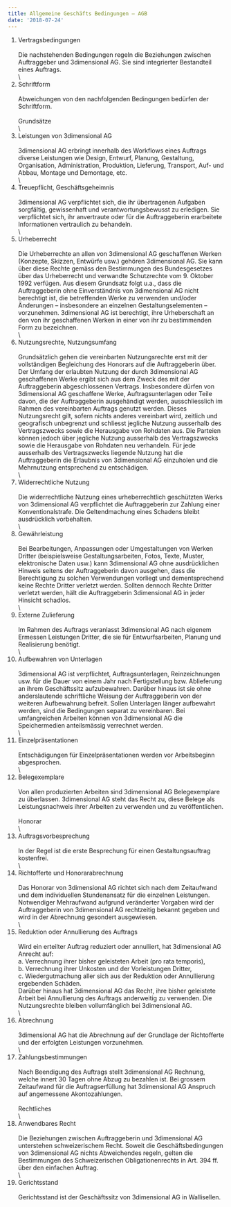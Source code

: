 ```yaml
---
title: Allgemeine Geschäfts Bedingungen – AGB
date: '2018-07-24'
---
```

1. Vertragsbedingungen\
   \
Die nachstehenden Bedingungen regeln die Beziehungen zwischen Auftraggeber und 3dimensional AG. Sie sind integrierter Bestandteil eines Auftrags.\
   \
2. Schriftform\
   \
Abweichungen von den nachfolgenden Bedingungen bedürfen der Schriftform.\
   \
Grundsätze\
   \
3. Leistungen von 3dimensional AG\
   \
3dimensional AG erbringt innerhalb des Workflows eines Auftrags diverse Leistungen wie Design, Entwurf, Planung, Gestaltung, Organisation, Administration, Produktion, Lieferung, Transport, Auf- und Abbau, Montage und Demontage, etc.\
   \
4. Treuepflicht, Geschäftsgeheimnis\
   \
3dimensional AG verpflichtet sich, die ihr übertragenen Aufgaben sorgfältig, gewissenhaft und verantwortungsbewusst zu erledigen. Sie verpflichtet sich, ihr anvertraute oder für die Auftraggeberin erarbeitete Informationen vertraulich zu behandeln.\
   \
5. Urheberrecht\
   \
Die Urheberrechte an allen von 3dimensional AG geschaffenen Werken (Konzepte, Skizzen, Entwürfe usw.) gehören 3dimensional AG. Sie kann über diese Rechte gemäss den Bestimmungen des Bundesgesetzes über das Urheberrecht und verwandte Schutzrechte vom 9. Oktober 1992 verfügen. Aus diesem Grundsatz folgt u.a., dass die Auftraggeberin ohne Einverständnis von 3dimensional AG nicht berechtigt ist, die betreffenden Werke zu verwenden und/oder Änderungen – insbesondere an einzelnen Gestaltungselementen – vorzunehmen. 3dimensional AG ist berechtigt, ihre Urheberschaft an den von ihr geschaffenen Werken in einer von ihr zu bestimmenden Form zu bezeichnen.\
   \
6. Nutzungsrechte, Nutzungsumfang\
   \
Grundsätzlich gehen die vereinbarten Nutzungsrechte erst mit der vollständigen Begleichung des Honorars auf die Auftraggeberin über. Der Umfang der erlaubten Nutzung der durch 3dimensional AG geschaffenen Werke ergibt sich aus dem Zweck des mit der Auftraggeberin abgeschlossenen Vertrags. Insbesondere dürfen von 3dimensional AG geschaffene Werke, Auftragsunterlagen oder Teile davon, die der Auftraggeberin ausgehändigt werden, ausschliesslich im Rahmen des vereinbarten Auftrags genutzt werden. Dieses Nutzungsrecht gilt, sofern nichts anderes vereinbart wird, zeitlich und geografisch unbegrenzt und schliesst jegliche Nutzung ausserhalb des Vertragszwecks sowie die Herausgabe von Rohdaten aus. Die Parteien können jedoch über jegliche Nutzung ausserhalb des Vertragszwecks sowie die Herausgabe von Rohdaten neu verhandeln. Für jede ausserhalb des Vertragszwecks liegende Nutzung hat die Auftraggeberin die Erlaubnis von 3dimensional AG einzuholen und die Mehrnutzung entsprechend zu entschädigen.\
   \
7. Widerrechtliche Nutzung\
   \
Die widerrechtliche Nutzung eines urheberrechtlich geschützten Werks von 3dimensional AG verpflichtet die Auftraggeberin zur Zahlung einer Konventionalstrafe. Die Geltendmachung eines Schadens bleibt ausdrücklich vorbehalten.\
   \
8. Gewährleistung\
   \
Bei Bearbeitungen, Anpassungen oder Umgestaltungen von Werken Dritter (beispielsweise Gestaltungsarbeiten, Fotos, Texte, Muster, elektronische Daten usw.) kann 3dimensional AG ohne ausdrücklichen Hinweis seitens der Auftraggeberin davon ausgehen, dass die Berechtigung zu solchen Verwendungen vorliegt und dementsprechend keine Rechte Dritter verletzt werden. Sollten dennoch Rechte Dritter verletzt werden, hält die Auftraggeberin 3dimensional AG in jeder Hinsicht schadlos.\
   \
9. Externe Zulieferung\
   \
Im Rahmen des Auftrags veranlasst 3dimensional AG nach eigenem Ermessen Leistungen Dritter, die sie für Entwurfsarbeiten, Planung und Realisierung benötigt.\
   \
10. Aufbewahren von Unterlagen\
   \
3dimensional AG ist verpflichtet, Auftragsunterlagen, Reinzeichnungen usw. für die Dauer von einem Jahr nach Fertigstellung bzw. Ablieferung an ihrem Geschäftssitz aufzubewahren. Darüber hinaus ist sie ohne anderslautende schriftliche Weisung der Auftraggeberin von der weiteren Aufbewahrung befreit. Sollen Unterlagen länger aufbewahrt werden, sind die Bedingungen separat zu vereinbaren. Bei umfangreichen Arbeiten können von 3dimensional AG die Speichermedien anteilsmässig verrechnet werden.\
   \
11. Einzelpräsentationen\
   \
Entschädigungen für Einzelpräsentationen werden vor Arbeitsbeginn abgesprochen.\
   \
12. Belegexemplare\
   \
Von allen produzierten Arbeiten sind 3dimensional AG Belegexemplare zu überlassen. 3dimensional AG steht das Recht zu, diese Belege als Leistungsnachweis ihrer Arbeiten zu verwenden und zu veröffentlichen.\
   \
Honorar\
   \
13. Auftragsvorbesprechung\
   \
In der Regel ist die erste Besprechung für einen Gestaltungsauftrag kostenfrei.\
   \
14. Richtofferte und Honorarabrechnung\
   \
Das Honorar von 3dimensional AG richtet sich nach dem Zeitaufwand und dem individuellen Stundenansatz für die einzelnen Leistungen. Notwendiger Mehraufwand aufgrund veränderter Vorgaben wird der Auftraggeberin von 3dimensional AG rechtzeitig bekannt gegeben und wird in der Abrechnung gesondert ausgewiesen.\
   \
15. Reduktion oder Annullierung des Auftrags\
   \
Wird ein erteilter Auftrag reduziert oder annulliert, hat 3dimensional AG Anrecht auf:\
a. Verrechnung ihrer bisher geleisteten Arbeit (pro rata temporis),\
b. Verrechnung ihrer Unkosten und der Vorleistungen Dritter,\
c. Wiedergutmachung aller sich aus der Reduktion oder Annullierung ergebenden Schäden.\
Darüber hinaus hat 3dimensional AG das Recht, ihre bisher geleistete Arbeit bei Annullierung des Auftrags anderweitig zu verwenden. Die Nutzungsrechte bleiben vollumfänglich bei 3dimensional AG.\
   \
16. Abrechnung\
   \
3dimensional AG hat die Abrechnung auf der Grundlage der Richtofferte und der erfolgten Leistungen vorzunehmen.\
   \
17. Zahlungsbestimmungen\
   \
Nach Beendigung des Auftrags stellt 3dimensional AG Rechnung, welche innert 30 Tagen ohne Abzug zu bezahlen ist. Bei grossem Zeitaufwand für die Auftragserfüllung hat 3dimensional AG Anspruch auf angemessene Akontozahlungen.\
   \
Rechtliches\
   \
18. Anwendbares Recht\
   \
Die Beziehungen zwischen Auftraggeberin und 3dimensional AG unterstehen schweizerischem Recht. Soweit die Geschäftsbedingungen von 3dimensional AG nichts Abweichendes regeln, gelten die Bestimmungen des Schweizerischen Obligationenrechts in Art. 394 ff. über den einfachen Auftrag.\
   \
19. Gerichtsstand\
   \
Gerichtsstand ist der Geschäftssitz von 3dimensional AG in Wallisellen.

